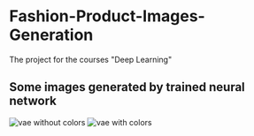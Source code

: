 # Fashion-Product-Images-Generation
The project for the courses "Deep Learning"

## Some images generated by trained neural network

![vae without colors](./res/vae_nocolor_images.png)
![vae with colors](./res/vae_images_main.png)
